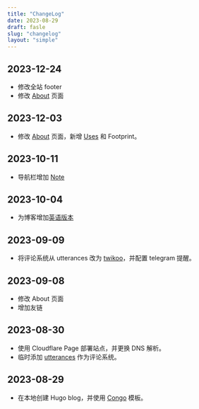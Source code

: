```yaml
---
title: "ChangeLog"
date: 2023-08-29
draft: fasle
slug: "changelog"
layout: "simple"
---
```


## 2023-12-24

- 修改全站 footer
- 修改 [About](https://justgoidea.com/about) 页面

## 2023-12-03

- 修改 [About](https://justgoidea.com/about) 页面，新增 [Uses](https://justgoidea.com/uses) 和 Footprint。

## 2023-10-11

- 导航栏增加 [Note](https://note.justgoidea.eu.org)

## 2023-10-04

- 为博客增加[英语版本](https://en.justgoidea.com)

## 2023-09-09

- 将评论系统从 utterances 改为 [twikoo](https://twikoo.js.org/)，并配置 telegram 提醒。

## 2023-09-08

- 修改 About 页面
- 增加友链

## 2023-08-30

- 使用 Cloudflare Page 部署站点，并更换 DNS 解析。
- 临时添加 [utterances](https://utteranc.es/) 作为评论系统。

## 2023-08-29

- 在本地创建 Hugo blog，并使用 [Congo](https://jpanther.github.io/congo/) 模板。
